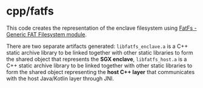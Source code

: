# cpp/fatfs
This code creates the representation of the enclave filesystem using
[FatFs - Generic FAT Filesystem module](http://elm-chan.org/fsw/ff/00index_e.html).

There are two separate artifacts generated: `libfatfs_enclave.a` is a C++ static archive library to be linked together
with other static libraries to form the shared object that represents the **SGX enclave**, `libfatfs_host.a` is a C++
static archive library to be linked together with other static libraries to form the shared object representing
the **host C++ layer** that communicates with the host Java/Kotlin layer through JNI.

